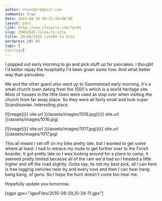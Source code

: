 ```yaml
---
author: ntwinder@gmail.com
comments: true
date: 2015-08-30 09:51:18+00:00
layout: post
link: http://www.nfxcycle.com/?p=85
slug: 29082015-lulea-to-vita
title: 29/08/2015 LuleÃ¥ to Vita
wordpress_id: 85
tags: [
tourlogs]
---
```


I popped out early morning to go and pick stuff up for pancakes. I thought I'd better repay the hospitality I'd been given some how. And what better way than pancakes. 

Me and the other guest also went up to Gammelstad early morning. It's a small church town dating from the 1500's which is a world heritage site. Most of houses in the little town were used as stop over when visiting the church from far away place. So they were all fairly small and look super Scandinavian. Interesting place.


[![image]({{ site.url }}/assets/images/1016.jpg)]({{ site.url }}/assets/images/1016.jpg)

[![image]({{ site.url }}/assets/images/1017.jpg)]({{ site.url }}/assets/images/1017.jpg)

This all meant I set off on my bike pretty late, but I wanted to get some where at least. I had to retrace my route to get further over to the Finish boarder. It got pretty late so I was looking around for a place to camp, it seemed pretty limited because all of the rain we'd had so I headed a little higher and off the road slightly. Gotta say, its not my best pick, all I can here is tree logging vehicles near by and every now and then I can hear bang bang bang, of guns. So I hope the hunt doesn't come too near me. 

Hopefully update you tomorrow.

[sgpx gpx="/gpxFiles/2015-08-29_15-24-11.gpx"]
